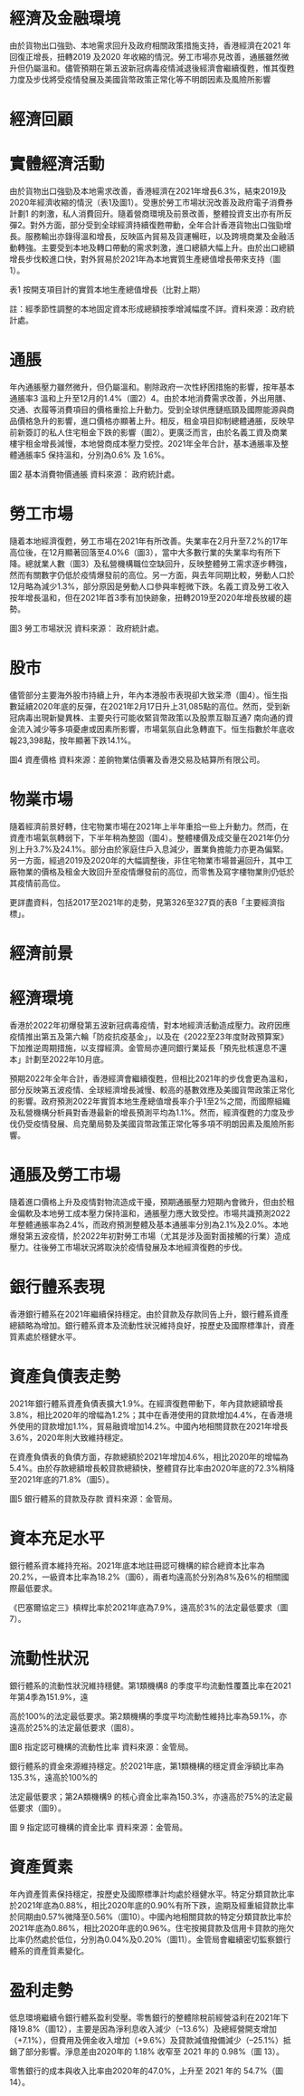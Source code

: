# 經濟及金融環境

由於貨物出口強勁、本地需求回升及政府相關政策措施支持，香港經濟在2021 年回復正增長，扭轉2019 及2020 年收縮的情況。勞工市場亦見改善，通脹雖然微升但仍屬溫和。儘管預期在第五波新冠病毒疫情減退後經濟會繼續復甦，惟其復甦力度及步伐將受疫情發展及美國貨幣政策正常化等不明朗因素及風險所影響

# 經濟回顧

# 實體經濟活動

由於貨物出口強勁及本地需求改善，香港經濟在2021年增長6.3%，結束2019及2020年經濟收縮的情況（表1及圖1）。受惠於勞工市場狀況改善及政府電子消費券計劃1 的刺激，私人消費回升。隨着營商環境及前景改善，整體投資支出亦有所反彈2。對外方面，部分受到全球經濟持續復甦帶動，全年合計香港貨物出口強勁增長。服務輸出亦錄得溫和增長，反映區內貿易及貨運暢旺，以及跨境商業及金融活動轉強。主要受到本地及轉口帶動的需求刺激，進口總額大幅上升。由於出口總額增長步伐較進口快，對外貿易於2021年為本地實質生產總值增長帶來支持（圖1）。

表1 按開支項目計的實質本地生產總值增長（比對上期）

註：經季節性調整的本地固定資本形成總額按季增減幅度不詳。資料來源：政府統計處。

# 通脹

年內通脹壓力雖然微升，但仍屬溫和。剔除政府一次性紓困措施的影響，按年基本通脹率3 溫和上升至12月的1.4%（圖2）4。由於本地消費需求改善，外出用膳、交通、衣履等消費項目的價格重拾上升動力。受到全球供應鏈瓶頸及國際能源與商品價格急升的影響，進口價格亦顯著上升。相反，租金項目抑制總體通脹，反映早前新簽訂的私人住宅租金下跌的影響（圖2）。更廣泛而言，由於名義工資及商業樓宇租金增長減慢，本地營商成本壓力受控。2021年全年合計，基本通脹率及整體通脹率5 保持溫和，分別為0.6% 及 1.6%。

圖2 基本消費物價通脹
資料來源： 政府統計處。

# 勞工市場

隨着本地經濟復甦，勞工市場在2021年有所改善。失業率在2月升至7.2%的17年高位後，在12月顯著回落至4.0%6（圖3），當中大多數行業的失業率均有所下降。總就業人數（圖3）及私營機構職位空缺回升，反映整體勞工需求逐步轉強，然而有關數字仍低於疫情爆發前的高位。另一方面，與去年同期比較，勞動人口於12月略為減少1.3%，部分原因是勞動人口參與率輕微下跌。名義工資及勞工收入按年增長溫和，但在2021年首3季有加快跡象，扭轉2019至2020年增長放緩的趨勢。

圖3 勞工市場狀況
資料來源： 政府統計處。

# 股市

儘管部分主要海外股市持續上升，年內本港股市表現卻大致呆滯（圖4）。恒生指數延續2020年底的反彈，在2021年2月17日升上31,085點的高位。然而，受到新冠病毒出現新變異株、主要央行可能收緊貨幣政策以及股票互聯互通7 南向通的資金流入減少等多項憂慮或因素所影響，市場氣氛自此急轉直下。恒生指數於年底收報23,398點，按年顯著下跌14.1%。

圖4 資產價格
資料來源：差餉物業估價署及香港交易及結算所有限公司。

# 物業市場

隨着經濟前景好轉，住宅物業市場在2021年上半年重拾一些上升動力。然而，在資產市場氣氛轉弱下，下半年稍為整固（圖4）。整體樓價及成交量在2021年仍分別上升3.7%及24.1%。部分由於家庭住戶入息減少，置業負擔能力亦更為偏緊。另一方面，經過2019及2020年的大幅調整後，非住宅物業市場普遍回升，其中工廠物業的價格及租金大致回升至疫情爆發前的高位，而零售及寫字樓物業則仍低於其疫情前高位。

更詳盡資料，包括2017至2021年的走勢，見第326至327頁的表B「主要經濟指標」。

# 經濟前景

# 經濟環境

香港於2022年初爆發第五波新冠病毒疫情，對本地經濟活動造成壓力。政府因應疫情推出第五及第六輪「防疫抗疫基金」，以及在《2022至23年度財政預算案》下加推逆周期措施，以支撐經濟。金管局亦連同銀行業延長「預先批核還息不還本」計劃至2022年10月底。

預期2022年全年合計，香港經濟會繼續復甦，但相比2021年的步伐會更為溫和，部分反映第五波疫情、全球經濟增長減慢、較高的基數效應及美國貨幣政策正常化的影響。政府預測2022年實質本地生產總值增長率介乎1至2%之間，而國際組織及私營機構分析員對香港最新的增長預測平均為1.1%。然而，經濟復甦的力度及步伐仍受疫情發展、烏克蘭局勢及美國貨幣政策正常化等多項不明朗因素及風險所影響。

# 通脹及勞工市場

隨着進口價格上升及疫情對物流造成干擾，預期通脹壓力短期內會微升，但由於租金偏軟及本地勞工成本壓力保持溫和，通脹壓力應大致受控。市場共識預測2022年整體通脹率為2.4%，而政府預測整體及基本通脹率分別為2.1%及2.0%。本地爆發第五波疫情，於2022年初對勞工市場（尤其是涉及面對面接觸的行業）造成壓力。往後勞工市場狀況將取決於疫情發展及本地經濟復甦的步伐。

# 銀行體系表現

香港銀行體系在2021年繼續保持穩定。由於貸款及存款同告上升，銀行體系資產總額略為增加。銀行體系資本及流動性狀況維持良好，按歷史及國際標準計，資產質素處於穩健水平。

# 資產負債表走勢

2021年銀行體系資產負債表擴大1.9%。在經濟復甦帶動下，年內貸款總額增長3.8%，相比2020年的增幅為1.2%；其中在香港使用的貸款增加4.4%，在香港境外使用的貸款增加1.1%，貿易融資增加14.2%。中國內地相關貸款在2021年增長3.6%，2020年則大致維持穩定。

在資產負債表的負債方面，存款總額於2021年增加4.6%，相比2020年的增幅為5.4%。由於存款總額增長較貸款總額快，整體貸存比率由2020年底的72.3%稍降至2021年底的71.8%（圖5）。

圖5 銀行體系的貸款及存款
資料來源：金管局。

# 資本充足水平

銀行體系資本維持充裕。2021年底本地註冊認可機構的綜合總資本比率為20.2%，一級資本比率為18.2%（圖6），兩者均遠高於分別為8%及6%的相關國際最低要求。

《巴塞爾協定三》槓桿比率於2021年底為7.9%，遠高於3%的法定最低要求（圖7）。

# 流動性狀況

銀行體系的流動性狀況維持穩健。第1類機構8 的季度平均流動性覆蓋比率在2021年第4季為151.9%，遠

高於100%的法定最低要求。第2類機構的季度平均流動性維持比率為59.1%，亦遠高於25%的法定最低要求（圖8）。

圖8 指定認可機構的流動性比率
資料來源：金管局。

銀行體系的資金來源維持穩定。於2021年底，第1類機構的穩定資金淨額比率為135.3%，遠高於100%的

法定最低要求；第2A類機構9 的核心資金比率為150.3%，亦遠高於75%的法定最低要求（圖9）。

圖 9 指定認可機構的資金比率
資料來源：金管局。

# 資產質素

年內資產質素保持穩定，按歷史及國際標準計均處於穩健水平。特定分類貸款比率於2021年底為0.88%，相比2020年底的0.90%有所下跌，逾期及經重組貸款比率於同期由0.57%微降至0.56%（圖10）。中國內地相關貸款的特定分類貸款比率於2021年底為0.86%，相比2020年底的0.96%。住宅按揭貸款及信用卡貸款的拖欠比率仍然處於低位，分別為0.04%及0.20%（圖11）。金管局會繼續密切監察銀行體系的資產質素變化。

# 盈利走勢

低息環境繼續令銀行體系盈利受壓。零售銀行的整體除稅前經營溢利在2021年下降19.8%（圖12），主要是因為淨利息收入減少（–13.6%）及總經營開支增加（+7.1%），但費用及佣金收入增加（+9.6%）及貸款減值撥備減少（–25.1%）抵銷了部分影響。淨息差由2020年的 1.18% 收窄至 2021 年的 0.98%（圖 13）。

零售銀行的成本與收入比率由2020年的47.0%，上升至 2021 年的 54.7%（圖 14）。
